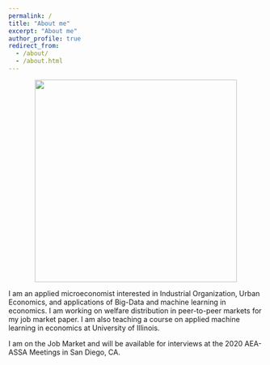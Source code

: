 ```yaml
---
permalink: /
title: "About me"
excerpt: "About me"
author_profile: true
redirect_from: 
  - /about/
  - /about.html
---
```


<center><img src="http://farhoodi.github.io/images/profile1.png" width="400"></center>
  
  
I am an applied microeconomist interested in Industrial Organization, Urban Economics, and applications of Big-Data and machine learning in economics. I am working on welfare distribution in peer-to-peer markets for my job market paper. I am also teaching a course on applied machine learning in economics at University of Illinois.

I am on the Job Market and will be available for interviews at the 2020 AEA-ASSA Meetings in San Diego, CA.
